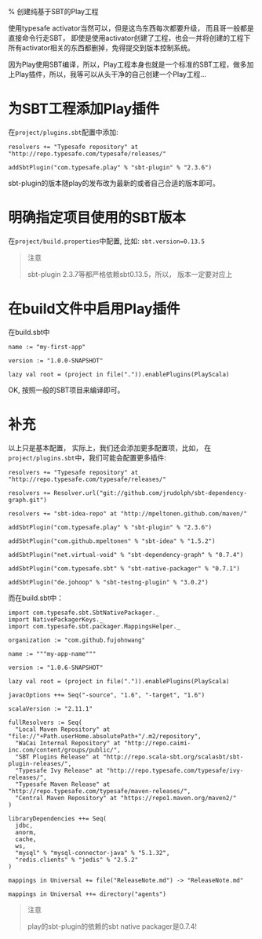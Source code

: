 % 创建纯基于SBT的Play工程

使用typesafe activator当然可以，但是这鸟东西每次都要升级， 而且哥一般都是直接命令行走SBT， 即使是使用activator创建了工程，也会一并将创建的工程下所有activator相关的东西都删掉，免得提交到版本控制系统。

因为Play使用SBT编译，所以，Play工程本身也就是一个标准的SBT工程，做多加上Play插件，所以，我等可以从头干净的自己创建一个Play工程...

# 为SBT工程添加Play插件

在`project/plugins.sbt`配置中添加:

~~~~~~~ {.scala}
resolvers += "Typesafe repository" at "http://repo.typesafe.com/typesafe/releases/"

addSbtPlugin("com.typesafe.play" % "sbt-plugin" % "2.3.6")
~~~~~~~

sbt-plugin的版本随play的发布改为最新的或者自己合适的版本即可。

# 明确指定项目使用的SBT版本

在`project/build.properties`中配置, 比如: `sbt.version=0.13.5`

> 注意
> 
> sbt-plugin 2.3.7等都严格依赖sbt0.13.5，所以， 版本一定要对应上

# 在build文件中启用Play插件

在build.sbt中


~~~~~~~ {.scala}
name := "my-first-app"

version := "1.0.0-SNAPSHOT"

lazy val root = (project in file(".")).enablePlugins(PlayScala)
~~~~~~~


OK, 按照一般的SBT项目来编译即可。


# 补充

以上只是基本配置， 实际上，我们还会添加更多配置项，比如， 在`project/plugins.sbt`中，我们可能会配置更多插件:

~~~~~~~ {.scala}
resolvers += "Typesafe repository" at "http://repo.typesafe.com/typesafe/releases/"

resolvers += Resolver.url("git://github.com/jrudolph/sbt-dependency-graph.git")

resolvers += "sbt-idea-repo" at "http://mpeltonen.github.com/maven/"

addSbtPlugin("com.typesafe.play" % "sbt-plugin" % "2.3.6")

addSbtPlugin("com.github.mpeltonen" % "sbt-idea" % "1.5.2")

addSbtPlugin("net.virtual-void" % "sbt-dependency-graph" % "0.7.4")

addSbtPlugin("com.typesafe.sbt" % "sbt-native-packager" % "0.7.1")

addSbtPlugin("de.johoop" % "sbt-testng-plugin" % "3.0.2")
~~~~~~~

而在build.sbt中：

~~~~~~~ {.scala}
import com.typesafe.sbt.SbtNativePackager._
import NativePackagerKeys._
import com.typesafe.sbt.packager.MappingsHelper._

organization := "com.github.fujohnwang"

name := """my-app-name"""

version := "1.0.6-SNAPSHOT"

lazy val root = (project in file(".")).enablePlugins(PlayScala)

javacOptions ++= Seq("-source", "1.6", "-target", "1.6")

scalaVersion := "2.11.1"

fullResolvers := Seq(
  "Local Maven Repository" at "file://"+Path.userHome.absolutePath+"/.m2/repository",
  "WaCai Internal Repository" at "http://repo.caimi-inc.com/content/groups/public/",
  "SBT Plugins Release" at "http://repo.scala-sbt.org/scalasbt/sbt-plugin-releases/",
  "Typesafe Ivy Release" at "http://repo.typesafe.com/typesafe/ivy-releases/",
  "Typesafe Maven Release" at "http://repo.typesafe.com/typesafe/maven-releases/",
  "Central Maven Repository" at "https://repo1.maven.org/maven2/"
)

libraryDependencies ++= Seq(
  jdbc,
  anorm,
  cache,
  ws,
  "mysql" % "mysql-connector-java" % "5.1.32",
  "redis.clients" % "jedis" % "2.5.2"
)

mappings in Universal += file("ReleaseNote.md") -> "ReleaseNote.md"

mappings in Universal ++= directory("agents")
~~~~~~~

> 注意
> 
> play的sbt-plugin的依赖的sbt native packager是0.7.4!


